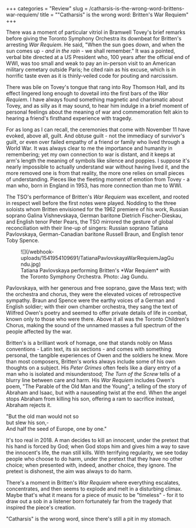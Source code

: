 +++
categories = "Review"
slug = /catharsis-is-the-wrong-word-brittens-war-requiem/
title = "&quot;Catharsis&quot; is the wrong word: Britten&#039;s War Requiem"
+++

There was a moment of particular vitriol in Bramwell Tovey's brief remarks before giving the Toronto Symphony Orchestra its downbeat for Britten's arresting *War Requiem*. He said, "When the sun goes down, and when the sun comes up - *and in the rain* - we shall remember." It was a pointed, verbal bite directed at a US President who, 100 years after the official end of WWI, was too small and weak to pay an in-person visit to an American military cemetary outside Paris; he cited rain as his excuse, which is in horrific taste even as it is thinly-veiled code for pouting and narcissism.

There was bile on Tovey's tongue that rang into Roy Thomson Hall, and its effect lingered long enough to dovetail into the first bars of the *War Requiem*. I have always found something magnetic and charismatic about Tovey, and as silly as it may sound, to hear him indulge in a brief moment of personal feelings about the meaning of war and commemoration felt akin to hearing a friend's firsthand experience with tragedy.

For as long as I can recall, the ceremonies that come with November 11 have evoked, above all, guilt. And obtuse guilt - not the immediacy of survivor's guilt, or even over failed empathy of a friend or family who lived through a World War. It was always clear to me the importance and humanity in remembering; yet my own connection to war is distant, and it keeps at arm's length the meaning of symbols like silence and poppies. I suppose it's nearly impossible to actually understand war without having lived it, and the more removed one is from that reality, the more one relies on small pieces of understanding. Pieces like the fleeting moment of emotion from Tovey - a man who, born in England in 1953, has more connection than me to WWI.

The TSO's performance of Britten's *War Requiem* was excellent, and rooted in respect well before the first notes were played. Nodding to the three soloists whom Britten envisioned for the 1962 premiere of his work, Russian soprano Galina Vishnevskaya, German baritone Dietrich Fischer-Dieskau, and English tenor Peter Pears, the TSO mirrored the gesture of global reconciliation with their line-up of singers: Russian soprano Tatiana Pavlovskaya, German-Canadian baritone Russell Braun, and English tenor Toby Spence.

<figure data-type="image">
![](/webhook-uploads/1541954109691/TatianaPavlovskayaWarRequiemJagGundu.jpg)
<figcaption>Tatiana Pavlovskaya performing Britten's *War Requiem* with the Toronto Symphony Orchestra. Photo: Jag Gundu.</figcaption>
</figure>

Pavlovskaya, with her generous and free soprano, gave the Mass text; with the orchestra and chorus, they were the elevated voices of retrospective sympathy. Braun and Spence were the earthy voices of a German and English soldier; with their own chamber orchestra, they sang the text of Wilfred Owen's poetry and seemed to offer private details of life in combat, known only to those who were there. Above it all was the Toronto Children's Chorus, making the sound of the unnamed masses a full spectrum of the people affected by the war.

Britten's is a brilliant work of homage, one that stands nobly on Mass conventions - Latin text, its six sections - and comes with something personal, the tangible experiences of Owen and the soldiers he knew. More than most composers, Britten's works always include some of his own thoughts on a subject. His *Peter Grimes* often feels like a diary entry of a man who is isolated and misunderstood; *The Turn of the Screw* tells of a blurry line between care and harm. His *War Requiem* includes Owen's poem, "The Parable of the Old Man and the Young", a telling of the story of Abraham and Isaac, but with a nauseating twist at the end. When the angel stops Abraham from killing his son, offering a ram to sacrifice instead, Abraham rejects it. 

"But the old man would not so<br>
but slew his son,-<br>
And half the seed of Europe, one by one."<br>

It's too real in 2018. A man decides to kill an innocent, under the pretext that his hand is forced by God; when God stops him and gives him a way to save the innocent's life, the man still kills. With terrifying regularity, we see today people who choose to do harm, under the pretext that they have no other choice; when presented with, indeed, another choice, they ignore. The pretext is dishonest, the aim was always to do harm.

There's a moment in Britten's *War Requiem* where everything escalates, concentrates, and then seems to explode and melt in a disturbing climax. Maybe that's what it means for a piece of music to be "timeless" - for it to draw out a sob in a listener born fortunately far from the tragedy that inspired the piece's creation.

"Catharsis" is the wrong word, since there's still a pit in my stomach.
